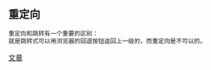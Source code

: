 <h2>重定向</h2>

```bash
重定向和跳转有一个重要的区别：
就是跳转式可以用浏览器的回退按钮返回上一级的，而重定向是不可以的。
```
[文章](https://zhuanlan.zhihu.com/p/259346496)
